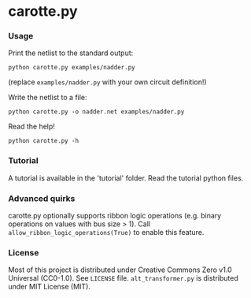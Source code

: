 # carotte.py

### Usage

Print the netlist to the standard output:

    python carotte.py examples/nadder.py

(replace `examples/nadder.py` with your own circuit definition!)

Write the netlist to a file:

    python carotte.py -o nadder.net examples/nadder.py

Read the help!

    python carotte.py -h

### Tutorial

A tutorial is available in the 'tutorial' folder. Read the tutorial python files.

### Advanced quirks

carotte.py optionally supports ribbon logic operations (e.g. binary operations on values with bus size > 1).
Call `allow_ribbon_logic_operations(True)` to enable this feature.

### License

Most of this project is distributed under Creative Commons Zero v1.0 Universal (CC0-1.0). See `LICENSE` file.
`alt_transformer.py` is distributed under MIT License (MIT).
